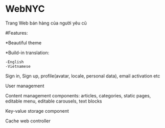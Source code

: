# WebNYC
Trang Web bán hàng của người yêu cũ

#Features:

  *Beautiful theme
  
  *Build-in translation:
  
    -English
    -Vietnamese
  Sign in, Sign up, profile(avatar, locale, personal data), email activation etc
  
  User management
  
  Content management components: articles, categories, static pages, editable menu, editable carousels, text blocks
  
  Key-value storage component
  
  Cache web controller
